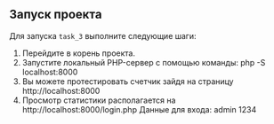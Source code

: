 ## Запуск проекта

Для запуска `task_3` выполните следующие шаги:

1. Перейдите в корень проекта.
2. Запустите локальный PHP-сервер с помощью команды: php -S localhost:8000
3. Вы можете протестировать счетчик зайдя на страницу http://localhost:8000
4. Просмотр статистики располагается на http://localhost:8000/login.php
Данные для входа: admin 1234
